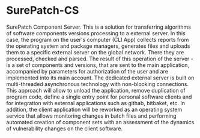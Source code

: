 # SurePatch-CS
SurePatch Component Server.
This is a solution for transferring algorithms of software components versions processing to a external server.
In this case, the program on the user's computer (CLI App) collects reports from the operating system and package managers, generates files and uploads them to a specific external server on the global network. There they are processed, checked and parsed. The result of this operation of the server - is a set of components and versions, that are sent to the main application, accompanied by parameters for authorization of the user and are implemented into its main account.
The dedicated external server is built on multi-threaded asynchronous technology with non-blocking connections.
This approach will allow to unload the application, remove duplication of program code, define a single entry point for personal software clients and for integration with external applications such as githab, bitbaket, etc.
In addition, the client application will be reworked as an operating system service that allows monitoring changes in batch files and performing automated creation of component sets with an assessment of the dynamics of vulnerability changes on the client software.
